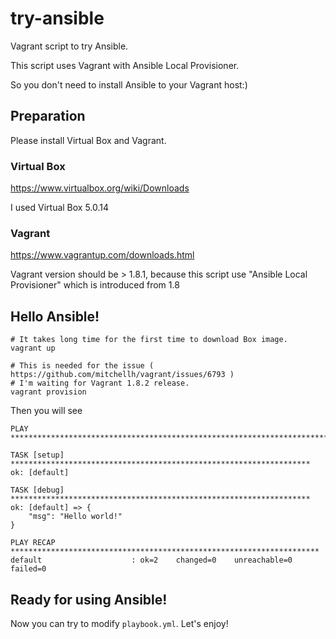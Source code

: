 # try-ansible

Vagrant script to try Ansible.

This script uses Vagrant with Ansible Local Provisioner.

So you don't need to install Ansible to your Vagrant host:)

## Preparation

Please install Virtual Box and Vagrant.

### Virtual Box

https://www.virtualbox.org/wiki/Downloads

I used Virtual Box 5.0.14

### Vagrant

https://www.vagrantup.com/downloads.html

Vagrant version should be > 1.8.1, because this script use "Ansible Local Provisioner" which is introduced from 1.8

## Hello Ansible!

```
# It takes long time for the first time to download Box image.
vagrant up

# This is needed for the issue ( https://github.com/mitchellh/vagrant/issues/6793 )
# I'm waiting for Vagrant 1.8.2 release.
vagrant provision
```

Then you will see

```
PLAY ***************************************************************************

TASK [setup] *******************************************************************
ok: [default]

TASK [debug] *******************************************************************
ok: [default] => {
    "msg": "Hello world!"
}

PLAY RECAP *********************************************************************
default                    : ok=2    changed=0    unreachable=0    failed=0
```

## Ready for using Ansible!

Now you can try to modify `playbook.yml`. Let's enjoy!
